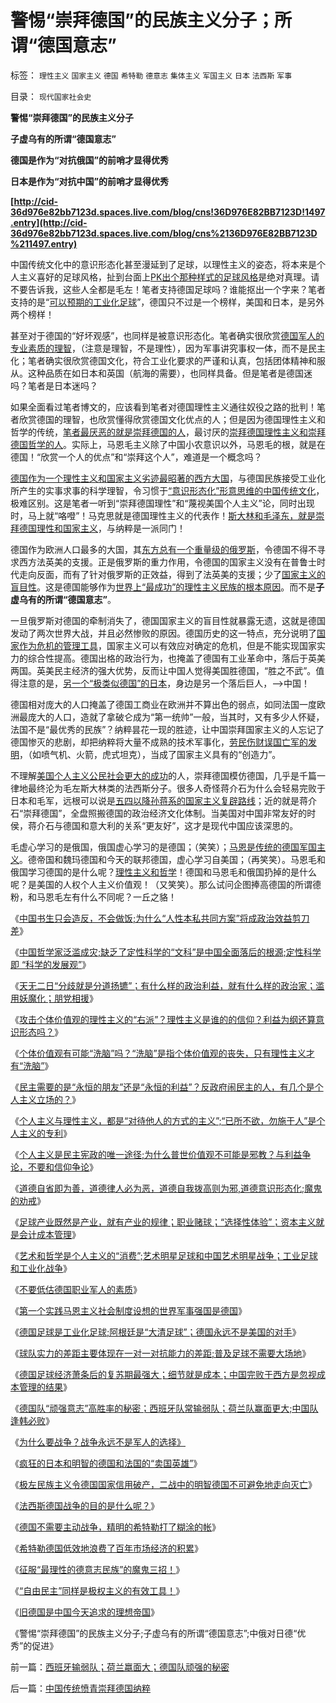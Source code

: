 # 警惕“崇拜德国”的民族主义分子；所谓“德国意志”

标签： `理性主义` `国家主义` `德国` `希特勒` `德意志` `集体主义` `军国主义` `日本` `法西斯` `军事` 

目录： `现代国家社会史`

**警惕“崇拜德国”的民族主义分子**

**子虚乌有的所谓“德国意志”**

**德国是作为“对抗俄国”的前哨才显得优秀**

**日本是作为“对抗中国”的前哨才显得优秀**

**[http://cid-36d976e82bb7123d.spaces.live.com/blog/cns!36D976E82BB7123D!1497.entry](http://cid-36d976e82bb7123d.spaces.live.com/blog/cns%2136D976E82BB7123D%211497.entry)**

中国传统文化中的意识形态化甚至漫延到了足球，以理性主义的姿态，将本来是个人主义喜好的足球风格，扯到台面上[PK出个那种样式的足球风格](../../../2010/7/5/德国是工业化足球；德国永远不是美国的对手.md)是绝对真理。请不要告诉我，这些人全都是毛左！笔者支持德国足球吗？谁能抠出一个字来？笔者支持的是“[可以预期的工业化足球](../../../2010/7/3/资本主义的产业建设才能振兴中国足球.md)”，德国只不过是一个榜样，美国和日本，是另外两个榜样！

甚至对于德国的“好坏观感”，也同样是被意识形态化。笔者确实很欣赏[德国军人的专业素质的理智](../../../2009/12/3/不要低估德国职业军人的素质.md)，（注意是理智，不是理性），因为军事讲究事权一体，而不是民主化；笔者确实很欣赏德国文化，符合工业化要求的严谨和认真，包括团体精神和服从。这种品质在如日本和英国（航海的需要），也同样具备。但是笔者是德国迷吗？笔者是日本迷吗？

如果全面看过笔者博文的，应该看到笔者对德国理性主义通往奴役之路的批判！笔者欣赏德国的理智，也欣赏懂得欣赏德国文化优点的人；但是因为德国理性主义和哲学的传统，[笔者最厌恶的就是崇拜德国的人](../../../2010/3/18/旧德国是爱国分子追求的理想帝国.md)，最讨厌的[崇拜德国理性主义和崇拜德国哲学的人](../../../2010/3/17/征服“最理性的德意志民族”的魔鬼三招！.md)。实际上，马恩毛主义除了中国小农意识以外，马恩毛的根，就是在德国！“欣赏一个人的优点”和“崇拜这个人”，难道是一个概念吗？

[德国作为一个理性主义和国家主义劣迹最昭著的西方大国](../../../2010/3/30/俾斯麦：精神信仰强化后的军国主义！.md)，与德国民族接受工业化所产生的实事求事的科学理智，令习惯于[“意识形态化”形意思维的中国传统文化](../../../2009/4/17/形意思维：科学类思维和哲学类思维的根本区别.md)，极难区别。这是笔者一听到“崇拜德国理性”和“蔑视美国个人主义”论，同时出现时，马上就“咯噔”！马克思就是德国理性主义的代表作！[斯大林和毛泽东，就是崇拜德国理性和国家主义](../../../2009/6/26/马恩主义为什么适合移植入中国传统社会.md)，与纳粹是一派同门！

德国作为欧洲人口最多的大国，其[东方总有一个重量级的俄罗斯](http://blog.sina.com.cn/s/blog_5563a64d0100aq6o.html)，令德国不得不寻求西方法英美的支援。正是俄罗斯的重力作用，令德国的国家主义没有在普鲁士时代走向反面，而有了针对俄罗斯的正效益，得到了法英美的支援；少了[国家主义的盲目性](../../../2010/7/4/国家主义没有经济危机，只有生存危机.md)。这是德国能够作为[世界上“最成功”的理性主义民族的根本原因](../../../2010/3/18/旧德国是爱国分子追求的理想帝国.md)。而不是**子虚乌有的所谓“德国意志”**。

一旦俄罗斯对德国的牵制消失了，德国国家主义的盲目性就暴露无遗，这就是德国发动了两次世界大战，并且必然惨败的原因。德国历史的这一特点，充分说明了[国家作为危机的管理工具](../../../2010/1/21/国家是危机管理的工具.md)，国家主义可以有效应对确定的危机，但是不能实现国家实力的综合性提高。德国出格的政治行为，也掩盖了德国有工业革命中，落后于英美两国。英美民主经济的强大优势，反而让中国人觉得美国胜德国，“胜之不武”。值得注意的是，[另一个“极类似德国”的日本](../../../2009/12/10/日本从来没有征服中国的完整计划.md)，身边是另一个落后巨人，——>中国！

德国相对庞大的人口掩盖了德国工商业在欧洲并不算出色的弱点，如同法国一度欧洲最庞大的人口，造就了拿破仑成为“第一统帅”一般，当其时，又有多少人怀疑，法国不是“最优秀的民族”？纳粹昙花一现的胜迹，让中国崇拜国家主义的人忘记了德国惨灭的悲剧，却把纳粹将大量不成熟的技术军事化，[劳民伤财误国亡军的发明](../../../2010/6/15/技术发明是人类社会的成本；马克思主义完胜基督教文化.md)，（如喷气机、火箭，虎式坦克），当成了国家主义具有的“创造力”。

不理解[美国个人主义公民社会更大的成功](../../../2009/12/2/美军的“正气”和绥靖的利益合理性.md)的人，崇拜德国模仿德国，几乎是千篇一律地最终沦为毛左斯大林类的法西斯分子。很多人奇怪蒋介石为什么会轻易完败于日本和毛军，远根可以说是[五四以降孙蒋系的国家主义复辟路线](../../../2010/5/27/网络可以接触赤裸裸的恶性人格.md)；近的就是蒋介石“崇拜德国”，全盘照搬德国的政治经济文化体制。当美国对中国非常友好的时侯，蒋介石与德国和意大利的关系“更友好”，这才是现代中国应该深思的。

毛虚心学习的是俄国，俄国虚心学习的是德国；（笑笑）；[马恩是传统的德国军国主义](../../../2010/3/30/希特勒的纳粹主义是怎么来的.md)。德帝国和魏玛德国和今天的联邦德国，虚心学习自美国；（再笑笑）。马恩毛和俄国学习德国的是什么呢？[理性主义和哲学](../../../2010/5/28/理性主义哲学信仰讨论集.md)！德国和马恩毛和俄国扔掉的是什么呢？是美国的人权个人主义价值观！（又笑笑）。那么试问企图捧高德国的所谓德粉，和马恩毛左有什么不同呢？一丘之貉！

《[中国书生只会造反，不会做饭;为什么“人性本私共同方案”将成政治效益剪刀差](../../../2010/6/24/中国传统书生只会造反不会做饭.md)》

《[中国哲学家泛滥成灾;缺乏了定性科学的“文科”是中国全面落后的根源;定性科学即
“科学的发展观”](../../../2010/6/24/中国哲学家泛滥成灾的原因.md)》

《[天无二日“分歧就是分道扬镳”；有什么样的政治利益，就有什么样的政治家；滥用妖魔化；朋党相援](../../../2010/6/25/政治家是开发政治利益的专家.md)》

《[攻击个体价值观的理性主义的“右派”？理性主义是谁的的信仰？利益为纲还算意识形态吗？](../../../2010/6/25/唯利是图就不可能是意识形态.md)》

《[个体价值观有可能“洗脑”吗？“洗脑”是指个体价值观的丧失，只有理性主义才有“洗脑”](../../../2010/6/25/个体价值观有可能“洗脑”吗？只有理性主义才有“洗脑.md)》

《[民主需要的是“永恒的朋友”还是“永恒的利益”？反政府闹民主的人，有几个是个人主义立场的？](http://blog.sina.com.cn/s/blog_5563a64d0100jf9t.html)》

《[个人主义与理性主义，都是“对待他人的方式的主义”;“已所不欲，勿施于人”是个人主义的专利](../../../2010/6/26/“已所不欲，勿施于人”是个人主义的专利.md)》

《[个人主义是民主宪政的唯一途径;为什么普世价值观不可能是邪教？与利益争论，不要和信仰争论](../../../2010/6/26/个人主义是精诚合作的前提，民主宪政的唯一途径.md)》

《[道德自省即为善，道德律人必为恶，道德自我拨高则为邪,道德意识形态化;魔鬼的劝戒](../../../2010/6/27/道德自省即为善，道德律人必为恶,道德标榜则为邪.md)》

《[足球产业既然是产业，就有产业的规律；职业赌球；“选择性体验”；资本主义就是会计成本管理](../../../2010/7/3/资本主义的产业建设才能振兴中国足球.md)》

《[艺术和哲学是个人主义的“消费”;艺术明星足球和中国艺术明星战争；工业足球和工业化战争](../../../2010/7/5/艺术明星足球与中国的艺术明星战争和政治.md)》

《[不要低估德国职业军人的素质](../../../2009/12/3/不要低估德国职业军人的素质.md)》

《[第一个实践马恩主义社会制度设想的世界军事强国是德国](../../../2009/6/25/第一个实践马恩主义社会制度设想的世界军事强国.md)》

《[德国足球是工业化足球;阿根廷是“大清足球”；德国永远不是美国的对手](../../../2010/7/5/德国是工业化足球；德国永远不是美国的对手.md)》

《[球队实力的差距主要体现在一对一对抗能力的差距;普及足球不需要大场地](../../../2010/7/8/德国队防守特点和弱点，普及足球不需要大场地.md)》

《[德国足球经济萧条后的复苏期最强大；细节就是成本；中国完败于西方是忽视成本管理的结果](../../../2010/7/8/德国足球再度辉煌时间表；中国文化完败之因.md)》

《[德国队“顽强意志”高胜率的秘密；西班牙队常输弱队；荷兰队赢面更大;中国队逢韩必败](../../../2010/7/10/西班牙输弱队；荷兰嬴面大；德国队顽强的秘密.md)》

《[为什么要战争？战争永远不是军人的选择》](../../../2009/12/10/为什么要战争？战争永远不是军人的选择.md)

《[疯狂的日本和明智的德国和法国的“卖国英雄”](../../../2009/12/11/疯狂的日本和明智的德国和法国的“卖国英雄”.md)》

《[极左民族主义令德国国家信用破产，二战中的明智德国不可避免地走向灭亡](http://blog.sina.com.cn/s/blog_5563a64d0100g1x8.html)》

《[法西斯德国战争的目的是什么呢？](../../../2009/12/12/法西斯德国战争的目的是什么呢？.md)》

《[德国不需要主动战争，精明的希特勒打了糊涂的帐](../../../2009/12/12/德国不需要主动战争，精明的希特勒打了糊涂的帐.md)》

《[希特勒德国低效地浪费了百年市场经济的积累](../../../2009/12/13/希特勒德国低效地浪费了百年市场经济的积累.md)》

《[征服“最理性的德意志民族”的魔鬼三招！](../../../2010/3/17/征服“最理性的德意志民族”的魔鬼三招！.md)》

《[“自由民主”同样是极权主义的有效工具！](../../../2010/3/18/“自由平等”同样是极权主义的有效工具！.md)》

《[旧德国是中国今天追求的理想帝国](../../../2009/6/29/法式民主可能方便了民粹希特勒上台.md)》

《警惕“崇拜德国”的民族主义分子;子虚乌有的所谓“德国意志”;中俄对日德“优秀”的促进》

前一篇：[西班牙输弱队；荷兰嬴面大；德国队顽强的秘密](../../../2010/7/10/西班牙输弱队；荷兰嬴面大；德国队顽强的秘密.md)

后一篇：[中国传统愤青崇拜德国纳粹](../../../2010/7/10/中国传统愤青崇拜德国纳粹.md)